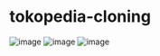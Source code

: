﻿# tokopedia-cloning

![image](https://github.com/alwirifa/tokopedia-cloning/assets/95983472/b58cc3cb-222b-4f3e-8077-8782c1d084a9)
![image](https://github.com/alwirifa/tokopedia-cloning/assets/95983472/30f5b0c9-a381-4421-929b-69df623895cf)
![image](https://github.com/alwirifa/tokopedia-cloning/assets/95983472/f8343360-a852-47dc-8f10-ce88d06455e8)

